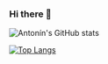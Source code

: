 ### Hi there 👋

![Antonín's GitHub stats](https://github-readme-stats.vercel.app/api?username=antoninvondrovic&count_private=true&show_icons=true&theme=radical&hide=prs)

[![Top Langs](https://github-readme-stats.vercel.app/api/top-langs/?username=antoninvondrovic&layout=compact&theme=radical)](https://github.com/anuraghazra/github-readme-stats)
